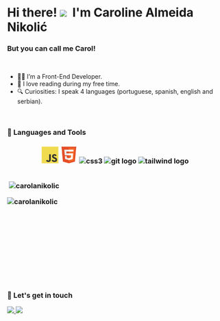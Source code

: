 <h1 align="left"> Hi there! <img src="https://raw.githubusercontent.com/MartinHeinz/MartinHeinz/master/wave.gif" width="40px"/>&nbsp; I'm Caroline Almeida Nikolić</h1>
<h3>But you can call me Carol!</h3>

<br>

- :woman_technologist: I’m a Front-End Developer.
- :book: I love reading during my free time.
- :mag: Curiosities: I speak 4 languages (portuguese, spanish, english and serbian).

<br>


<h3> 🧰 Languages and Tools <h3>
<div align="center">
<img src="https://raw.githubusercontent.com/devicons/devicon/1119b9f84c0290e0f0b38982099a2bd027a48bf1/icons/javascript/javascript-original.svg" alt="js logo" width="40px"> <img src="https://raw.githubusercontent.com/devicons/devicon/1119b9f84c0290e0f0b38982099a2bd027a48bf1/icons/html5/html5-original.svg" alt="html5 logo" width="40px"> <img src="https://www.svgrepo.com/show/303481/css-3-logo.svg" alt="css3" width="40px"> <img src="https://www.svgrepo.com/show/349374/git.svg" alt="git logo" width="40px"> <img src="https://upload.wikimedia.org/wikipedia/commons/d/d5/Tailwind_CSS_Logo.svg" alt="tailwind logo" width="40px">
</div> 

<br/>
<p>&nbsp;<img align="center" src="https://github-readme-stats-git-masterrstaa-rickstaa.vercel.app/api/top-langs?username=carolanikolic&show_icons=true&locale=en&layout=compact&theme=dracula" alt="carolanikolic"/></p>


<p>&nbsp;<img align="left" src="https://github-readme-stats-git-masterrstaa-rickstaa.vercel.app/api?username=carolanikolic&&show_icons=true&locale=en&theme=dracula" alt="carolanikolic"/></p>

<br/>
<br/>
<br/>
<br/>
<br/>
<br/>
<br/>
<br/>
 

 
 <h3>💬 Let's get in touch</h3>
 <div>
   <a href="mailto:carolnikolic@gmail.com">
     <img src="https://img.shields.io/badge/-Gmail-%23333?style=for-the-badge&logo=gmail&logoColor=red" target="_blank">
   </a>
   <a href="https://www.linkedin.com/in/caroline-almeida-nikolic-a605491b0/" target="blank">
     <img src="https://img.shields.io/badge/-LinkedIn-%230077B5?style=for-the-badge&logo=linkedin&logoColor=white" target="_blank">
   </a>
 </div>
